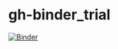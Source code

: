 # gh-binder_trial


[![Binder](https://mybinder.org/badge_logo.svg)](https://mybinder.org/v2/gh/ramendra1990/gh-binder_trial/main?labpath=binder_trial.ipynb)
